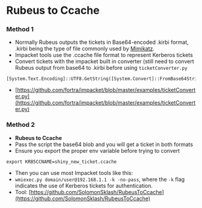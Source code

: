 # Rubeus to Ccache

### Method 1

* Normally Rubeus outputs the tickets in Base64-encoded .kirbi format, .kirbi being the type of file commonly used by [Mimikatz](https://github.com/gentilkiwi/mimikatz).
* Impacket tools use the .ccache file format to represent Kerberos tickets
* Convert tickets with the impacket built in converter (still need to convert Rubeus output from base64 to .kirbi before using `ticketConverter.py`

```
[System.Text.Encoding]::UTF8.GetString([System.Convert]::FromBase64String($base64RubeusTGT))
```

* [https://github.com/fortra/impacket/blob/master/examples/ticketConverter.py](https://github.com/fortra/impacket/blob/master/examples/ticketConverter.py)

### Method 2

* **Rubeus to Ccache**
* Pass the script the base64 blob and you will get a ticket in both formats&#x20;
* Ensure you export the proper env variable before trying to convert&#x20;

```
export KRB5CCNAME=shiny_new_ticket.ccache
```

* Then you can use most Impacket tools like this:&#x20;
* `wmiexec.py domain/user@192.168.1.1 -k -no-pass`, where the `-k` flag indicates the use of Kerberos tickets for authentication.
* Tool: [https://github.com/SolomonSklash/RubeusToCcache](https://github.com/SolomonSklash/RubeusToCcache)
